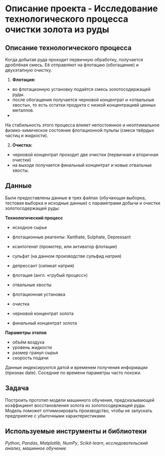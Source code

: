 # Описание проекта - Исследование технологического процесса очистки золота из руды

## Описание технологического процесса

Когда добытая руда проходит первичную обработку, получается дроблёная смесь. Её отправляют на флотацию (обогащение) и двухэтапную очистку.
1. **Флотация:**
- во флотационную установку подаётся смесь золотосодержащей руды. 
- после обогащения получается черновой концентрат и «отвальные хвосты», то есть остатки продукта с низкой концентрацией ценных металлов.
- 
На стабильность этого процесса влияет непостоянное и неоптимальное физико-химическое состояние флотационной пульпы (смеси твёрдых частиц и жидкости).

2. **Очистка:**
- черновой концентрат проходит две очистки (первичная и вторичная очистки)
- на выходе получается финальный концентрат и новые отвальные хвосты.

## Данные

Были предоставлены данные в трех файлах (обучающая выборка, тестовая выборка и исходные данные) с параметрами добычи и очистки золотосодержащей руды: 

**Технологический процесс**

- исходное сырье
- флотационные реагенты: Xanthate, Sulphate, Depressant
- ксантогенат (промотер, или активатор флотации)
- сульфат (на данном производстве сульфид натрия)
- депрессант (силикат натрия)

- флотация (англ. «грубый процесс»)
- отвальные хвосты
- флотационная установка
- очистка
- черновой концентрат золота
- финальный концентрат золота

**Параметры этапов**

- объём воздуха
- уровень жидкости
- размер гранул сырья
- скорость подачи

Данные индексируются датой и временем получения информации (признак date). Соседние по времени параметры часто похожи.

## Задача

Построить прототип модели машинного обучения, предсказывающей коэффициент восстановления золота из золотосодержащей руды.
Модель поможет оптимизировать производство, чтобы не запускать предприятие с убыточными характеристиками.

## Используемые инструменты и библиотеки
*Python*, *Pandas*, *Matplotlib*, *NumPy*, *Scikit-learn*, *исследовательский анализ*, *машинное обучение*
